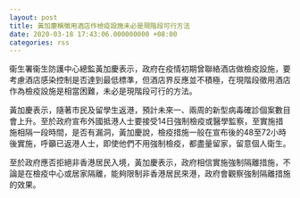 ```yaml
---
layout: post
title: 黃加慶稱徵用酒店作檢疫設施未必是現階段可行方法
date: 2020-03-18 17:43:06.000000000 +08:00
categories: rss
---
```


衞生署衞生防護中心總監黃加慶表示，政府在疫情初期曾聯絡酒店做檢疫設施，要考慮酒店感染控制是否達到最低標準，但酒店界反應並不積極，在現階段徵用酒店作為檢疫設施是相當困難，未必是現階段可行的方法。

黃加慶表示，隨著市民及留學生返港，預計未來一、兩周的新型病毒確診個案數目會上升。至於政府宣布外國抵港人士要接受14日強制檢疫或醫學監察，至實施措施相隔一段時間，是否有漏洞，黃加慶說，檢疫措施一般在宣布後的48至72小時後實施，呼籲已返港人士，即使他們不用強制檢疫，都盡量留家，留意個人衛生。

至於政府應否拒絕非香港居民入境，黃加慶表示，政府相信實施強制隔離措施，不論是在檢疫中心或居家隔離，能夠限制非香港居民來港，政府會觀察強制隔離措施的效果。
